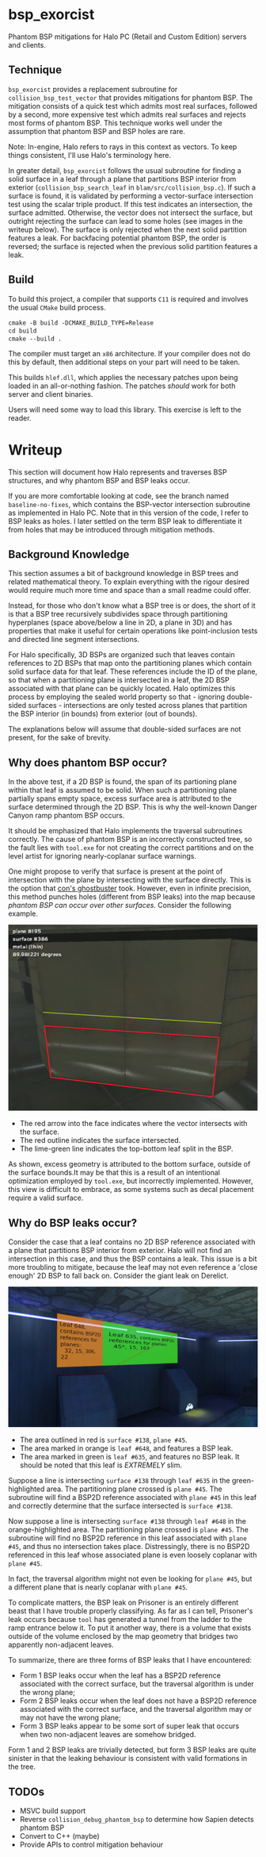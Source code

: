 # bsp_exorcist
Phantom BSP mitigations for Halo PC (Retail and Custom Edition) servers and clients.

## Technique
`bsp_exorcist` provides a replacement subroutine for `collision_bsp_test_vector` 
that provides mitigations for phantom BSP. The mitigation consists of a quick test 
which admits most real surfaces, followed by a second, more expensive test which 
admits real surfaces and rejects most forms of phantom BSP. This technique works 
well under the assumption that phantom BSP and BSP holes are rare.

Note: In-engine, Halo refers to rays in this context as vectors. To keep things 
consistent, I'll use Halo's terminology here.

In greater detail, `bsp_exorcist` follows the usual subroutine for finding a solid 
surface in a leaf through a plane that partitions BSP interior from exterior 
(`collision_bsp_search_leaf` in `blam/src/collision_bsp.c`). If such a surface is 
found, it is validated by performing a vector-surface intersection test using the 
scalar triple product. If this test indicates an intersection, the surface admitted.
Otherwise, the vector does not intersect the surface, but outright rejecting the 
surface can lead to some holes (see images in the writeup below). The surface is 
only rejected when the next solid partition features a leak. For backfacing 
potential phantom BSP, the order is reversed; the surface is rejected when the 
previous solid partition features a leak.

## Build
To build this project, a compiler that supports `C11` is required and involves the 
usual `CMake` build process.

```
cmake -B build -DCMAKE_BUILD_TYPE=Release
cd build
cmake --build .
```

The compiler must target an `x86` architecture. If your compiler does not do this 
by default, then additional steps on your part will need to be taken.

This builds `hlef.dll`, which applies the necessary patches upon being loaded in an 
all-or-nothing fashion. The patches *should* work for both server and client 
binaries.

Users will need some way to load this library. This exercise is left to the reader.

# Writeup
This section will document how Halo represents and traverses BSP structures, and why
phantom BSP and BSP leaks occur.

If you are more comfortable looking at code, see the branch named 
`baseline-no-fixes`, which contains the BSP-vector intersection subroutine as 
implemented in Halo PC. Note that in this version of the code, I refer to BSP leaks 
as holes. I later settled on the term BSP leak to differentiate it from holes that 
may be introduced through mitigation methods.

## Background Knowledge
This section assumes a bit of background knowledge in BSP trees and related 
mathematical theory. To explain everything with the rigour desired would require 
much more time and space than a small readme could offer.

Instead, for those who don't know what a BSP tree is or does, the short of it is 
that a BSP tree recursively subdivides space through partitioning hyperplanes (space 
above/below a line in 2D, a plane in 3D) and has properties that make it useful 
for certain operations like point-inclusion tests and directed line segment 
intersections. 

For Halo specifically, 3D BSPs are organized such that leaves contain references to 
2D BSPs that map onto the partitioning planes which contain solid surface data for 
that leaf. These references include the ID of the plane, so that when a partitioning 
plane is intersected in a leaf, the 2D BSP associated with that plane can be quickly 
located. Halo optimizes this process by employing the sealed world property so 
that - ignoring double-sided surfaces - intersections are only tested across planes 
that partition the BSP interior (in bounds) from exterior (out of bounds).

The explanations below will assume that double-sided surfaces are not present, for 
the sake of brevity.

## Why does phantom BSP occur?
In the above test, if a 2D BSP is found, the span of its partioning plane within 
that leaf is assumed to be solid. When such a partitioning plane partially spans 
empty space, excess surface area is attributed to the surface determined through 
the 2D BSP. This is why the well-known Danger Canyon ramp phantom BSP occurs.

It should be emphasized that Halo implements the traversal subroutines correctly. 
The cause of phantom BSP is an incorrectly constructed tree, so the fault lies with 
`tool.exe` for not creating the correct partitions and on the level artist for 
ignoring nearly-coplanar surface warnings.

One might propose to verify that surface is present at the point of intersection 
with the plane by intersecting with the surface directly. This is the option that 
[con's ghostbuster](https://opencarnage.net/index.php?/topic/8069-ghostbuster-a-phantom-bsp-tag-fixer-deprecated/)
took. However, even in infinite precision, this method punches holes (different from 
BSP leaks) into the map because *phantom BSP can occur over other surfaces*. 
Consider the following example.

![wizard_phantom_bsp](/wizard_phantom_bsp.png)

 * The red arrow into the face indicates where the vector intersects with the surface.
 * The red outline indicates the surface intersected. 
 * The lime-green line indicates the top-bottom leaf split in the BSP. 

As shown, excess geometry is attributed to the bottom surface, outside of the 
surface bounds.It may be that this is a result of an intentional optimization 
employed by `tool.exe`, but incorrectly implemented. However, this view is difficult 
to embrace, as some systems such as decal placement require a valid surface.

## Why do BSP leaks occur?
Consider the case that a leaf contains no 2D BSP reference associated with a plane 
that partitions BSP interior from exterior. Halo will not find an intersection in 
this case, and thus the BSP contains a leak. This issue is a bit more troubling to 
mitigate, because the leaf may not even reference a 'close enough' 2D BSP to fall 
back on. Consider the giant leak on Derelict.

![hole larger than sagittarius A*](/carousel_bsp_leak.png)
 
 * The area outlined in red is `surface #138`, `plane #45`.
 * The area marked in orange is `leaf #648`, and features a BSP leak.
 * The area marked in green is `leaf #635`, and features no BSP leak. It should be noted that this leaf is _EXTREMELY_ slim.

Suppose a line is intersecting `surface #138` through `leaf #635` in the 
green-highlighted area. The partitioning plane crossed is `plane #45`. The 
subroutine will find a BSP2D reference associated with `plane #45` in this leaf and 
correctly determine that the surface intersected is `surface #138`.

Now suppose a line is intersecting `surface #138` through `leaf #648` in the 
orange-highlighted area. The partitioning plane crossed is `plane #45`. The 
subroutine will find no BSP2D reference in this leaf associated with `plane #45`, 
and thus no intersection takes place. Distressingly, there is no BSP2D referenced 
in this leaf whose associated plane is even loosely coplanar with `plane #45`.

In fact, the traversal algorithm might not even be looking for `plane #45`, but a 
different plane that is nearly coplanar with `plane #45`.

To complicate matters, the BSP leak on Prisoner is an entirely different beast that 
I have trouble properly classifying. As far as I can tell, Prisoner's leak 
occurs because `tool` has generated a tunnel from the ladder to the ramp entrance 
below it. To put it another way, there is a volume that exists outside of the 
volume enclosed by the map geometry that bridges two apparently non-adjacent leaves.

To summarize, there are three forms of BSP leaks that I have encountered:
 * Form 1 BSP leaks occur when the leaf has a BSP2D reference associated with the correct surface, but the traversal algorithm is under the wrong plane;
 * Form 2 BSP leaks occur when the leaf does not have a BSP2D reference associated with the correct surface, and the traversal algorithm may or may not have the wrong plane;
 * Form 3 BSP leaks appear to be some sort of super leak that occurs when two non-adjacent leaves are somehow bridged.

Form 1 and 2 BSP leaks are trivially detected, but form 3 BSP leaks are quite 
sinister in that the leaking behaviour is consistent with valid formations in the 
tree. 

## TODOs
 * MSVC build support
 * Reverse `collision_debug_phantom_bsp` to determine how Sapien detects phantom BSP
 * Convert to C++ (maybe)
 * Provide APIs to control mitigation behaviour